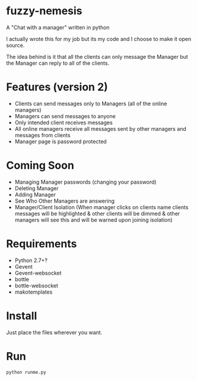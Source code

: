 fuzzy-nemesis
=============

A "Chat with a manager" written in python

I actually wrote this for my job but its my code and I choose to make it open source.

The idea behind is it that all the clients can only message the Manager but the Manager can reply to all of the clients.

Features (version 2)
========
- Clients can send messages only to Managers (all of the online managers)
- Managers can send messages to anyone
- Only intended client receives messages
- All online managers receive all messages sent by other managers and messages from clients
- Manager page is password protected

Coming Soon
===========
- Managing Manager passwords (changing your password)
- Deleting Manager
- Adding Manager
- See Who Other Managers are answering
- Manager/Client Isolation (When manager clicks on clients name clients messages will be highlighted & other clients will be dimmed & other managers will see this and will be warned upon joining isolation)

Requirements
============
- Python 2.7+?
- Gevent
- Gevent-websocket
- bottle
- bottle-websocket
- makotemplates

Install
=======
Just place the files wherever you want.

Run
===
`python runme.py`